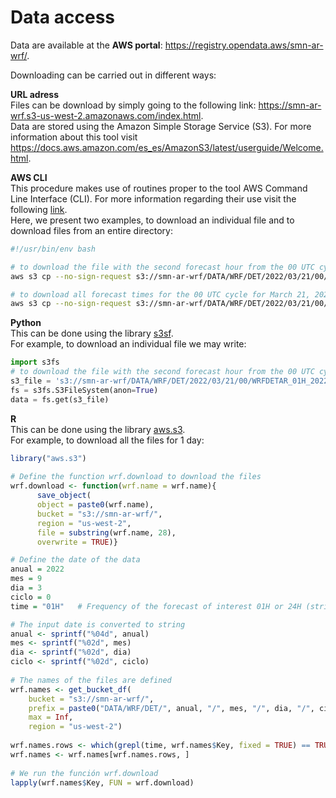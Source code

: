 # Data access

Data are available at the **AWS portal**: <a href="https://registry.opendata.aws/smn-ar-wrf/" target="_blank">https://registry.opendata.aws/smn-ar-wrf/</a>.

Downloading can be carried out in different ways:

**URL adress**<br />
Files can be download by simply going to the following link: <a href="https://smn-ar-wrf.s3-us-west-2.amazonaws.com/index.html" target="_blank">https://smn-ar-wrf.s3-us-west-2.amazonaws.com/index.html</a>.<br />
Data are stored using the Amazon Simple Storage Service (S3). For more information about this tool visit <a href="https://docs.aws.amazon.com/es_es/AmazonS3/latest/userguide/Welcome.html" target="_blank">https://docs.aws.amazon.com/es_es/AmazonS3/latest/userguide/Welcome.html</a>.

**AWS CLI**<br /> 
This procedure makes use of routines proper to the tool AWS Command Line Interface (CLI). For more information regarding their use visit the following <a href="https://docs.aws.amazon.com/cli/latest/userguide/getting-started-install.html" target="_blank">link</a>.<br />
Here, we present two examples, to download an individual file and to download files from an entire directory:  <br />
```bash
#!/usr/bin/env bash

# to download the file with the second forecast hour from the 00 UTC cycle for March 21, 2022 to the output_path: 
aws s3 cp --no-sign-request s3://smn-ar-wrf/DATA/WRF/DET/2022/03/21/00/WRFDETAR_01H_20220321_00_002.nc output_path

# to download all forecast times for the 00 UTC cycle for March 21, 2022 to the output_path:
aws s3 cp --no-sign-request s3://smn-ar-wrf/DATA/WRF/DET/2022/03/21/00/ --recursive output_path
```

**Python**<br />
This can be done using the library <a href="https://pypi.org/project/s3fs/" target="_blank">s3sf</a>. <br />
For example, to download an individual file we may write: <br />
```python
import s3fs
# to download the file with the second forecast hour from the 00 UTC cycle for March 21, 2022
s3_file = 's3://smn-ar-wrf/DATA/WRF/DET/2022/03/21/00/WRFDETAR_01H_20220321_00_002.nc'
fs = s3fs.S3FileSystem(anon=True)
data = fs.get(s3_file)
```

**R**<br />
This can be done using the library <a href="https://cran.r-project.org/web/packages/aws.s3/index.html" target="_blank">aws.s3</a>. <br />
For example, to download all the files for 1 day: 
```R
library("aws.s3")
 
# Define the function wrf.download to download the files
wrf.download <- function(wrf.name = wrf.name){
      save_object(
      object = paste0(wrf.name),
      bucket = "s3://smn-ar-wrf/",
      region = "us-west-2",
      file = substring(wrf.name, 28),
      overwrite = TRUE)}

# Define the date of the data
anual = 2022
mes = 9
dia = 3
ciclo = 0
time = "01H"   # Frequency of the forecast of interest 01H or 24H (string format) 

# The input date is converted to string
anual <- sprintf("%04d", anual)
mes <- sprintf("%02d", mes)
dia <- sprintf("%02d", dia)
ciclo <- sprintf("%02d", ciclo)
 
# The names of the files are defined
wrf.names <- get_bucket_df(
    bucket = "s3://smn-ar-wrf/",
    prefix = paste0("DATA/WRF/DET/", anual, "/", mes, "/", dia, "/", ciclo),
    max = Inf,
    region = "us-west-2")
 
wrf.names.rows <- which(grepl(time, wrf.names$Key, fixed = TRUE) == TRUE)
wrf.names <- wrf.names[wrf.names.rows, ]
 
# We run the función wrf.download 
lapply(wrf.names$Key, FUN = wrf.download)

```
